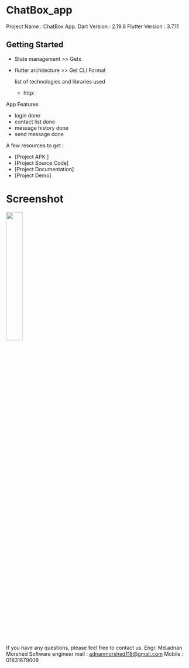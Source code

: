 # ChatBox_app

Project Name : ChatBox App.
Dart Version : 2.19.6
Flutter Version : 3.7.11


## Getting Started

- State management >>  Getx
- flutter architecture >> Get CLI Format

  list of technologies and libraries used
    - http:

App Features 
   - login done 
   - contact list done  
   - message history done 
   - send message done  

A few resources to get :

- [Project APK ]
- [Project Source Code]
- [Project Documentation]
- [Project Demo]


# Screenshot
<img src="assets/logo.PNG" width="30%">



If you have any questions, please feel free to contact us.
Engr. Md.adnan Morshed
Software engineer
mail : adnanmorshed118@gmail.com
Mobile : 01831679008
